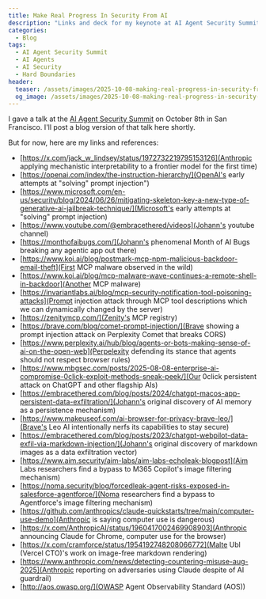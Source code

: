 ```yaml
---
title: Make Real Progress In Security From AI
description: "Links and deck for my keynote at AI Agent Security Summit, SF Oct 8. There's a big discrepancy between our feeling of progress and reality for hackers. AI security and safety benchmarks go up. But hackers don't notice. Their partying like its 1999. Security from AI has been going in the wrong direction, relying on soft boundaries like AI guardrails and safety training. We CAN make progress though. Reverse engineering different flagship AI agent systems reveals design choices that introduce hard boundaries. Ones that attacks cannot cross without a software vulnerability. We'll learn from these choices, and take a step back to offer a better way forward with defense in depth."
categories:
  - Blog
tags:
  - AI Agent Security Summit
  - AI Agents
  - AI Security
  - Hard Boundaries
header:
  teaser: /assets/images/2025-10-08-making-real-progress-in-security-from-ai/AIAgentSummit.png
  og_image: /assets/images/2025-10-08-making-real-progress-in-security-from-ai/AIAgentSummit.png
---
```


I gave a talk at the [AI Agent Security Summit](https://zenity.io/resources/events/ai-agent-security-summit-2025) on October 8th in San Francisco.
I'll post a blog version of that talk here shortly.

But for now, here are my links and references:

- [https://x.com/jack_w_lindsey/status/1972732219795153126](Anthropic applying mechanistic interpretability to a frontier model for the first time)
- [https://openai.com/index/the-instruction-hierarchy/](OpenAI's early attempts at "solving" prompt injection")
- [https://www.microsoft.com/en-us/security/blog/2024/06/26/mitigating-skeleton-key-a-new-type-of-generative-ai-jailbreak-technique/](Microsoft's early attempts at "solving" prompt injection)
- [https://www.youtube.com/@embracethered/videos](Johann's youtube channel)
- [https://monthofaibugs.com/](Johann's phenomenal Month of AI Bugs breaking any agentic app out there)
- [https://www.koi.ai/blog/postmark-mcp-npm-malicious-backdoor-email-theft](First MCP malware observed in the wild)
- [https://www.koi.ai/blog/mcp-malware-wave-continues-a-remote-shell-in-backdoor](Another MCP malware)
- [https://invariantlabs.ai/blog/mcp-security-notification-tool-poisoning-attacks](Prompt injection attack through MCP tool descriptions which we can dynamically changed by the server)
- [https://zenitymcp.com/](Zenity's MCP registry)
- [https://brave.com/blog/comet-prompt-injection/](Brave showing a prompt injection attack on Perplexity Comet that breaks CORS)
- [https://www.perplexity.ai/hub/blog/agents-or-bots-making-sense-of-ai-on-the-open-web](Perpelexity defending its stance that agents should not respect browser rules)
- [https://www.mbgsec.com/posts/2025-08-08-enterprise-ai-compromise-0click-exploit-methods-sneak-peek/](Our 0click persistent attack on ChatGPT and other flagship AIs)
- [https://embracethered.com/blog/posts/2024/chatgpt-macos-app-persistent-data-exfiltration/](Johann's original discovery of AI memory as a persistence mechanism)
- [https://www.makeuseof.com/ai-browser-for-privacy-brave-leo/](Brave's Leo AI intentionally nerfs its capabilities to stay secure)
- [https://embracethered.com/blog/posts/2023/chatgpt-webpilot-data-exfil-via-markdown-injection/](Johann's original discovery of markdown images as a data exfiltration vector)
- [https://www.aim.security/aim-labs/aim-labs-echoleak-blogpost](Aim Labs researchers find a bypass to M365 Copilot's image filtering mechanism)
- [https://noma.security/blog/forcedleak-agent-risks-exposed-in-salesforce-agentforce/](Noma researchers find a bypass to Agentforce's image filtering mechanism)
- [https://github.com/anthropics/claude-quickstarts/tree/main/computer-use-demo](Anthropic is saying computer use is dangerous)
- [https://x.com/AnthropicAI/status/1960417002469908903](Anthropic announcing Claude for Chrome, computer use for the browser)
- [https://x.com/cramforce/status/1954192748208066772](Malte Ubl (Vercel CTO)'s work on image-free markdown rendering)
- [https://www.anthropic.com/news/detecting-countering-misuse-aug-2025](Anthropic reporting on adversaries using Claude despite of AI guardrail)
- [http://aos.owasp.org/](OWASP Agent Observability Standard (AOS))